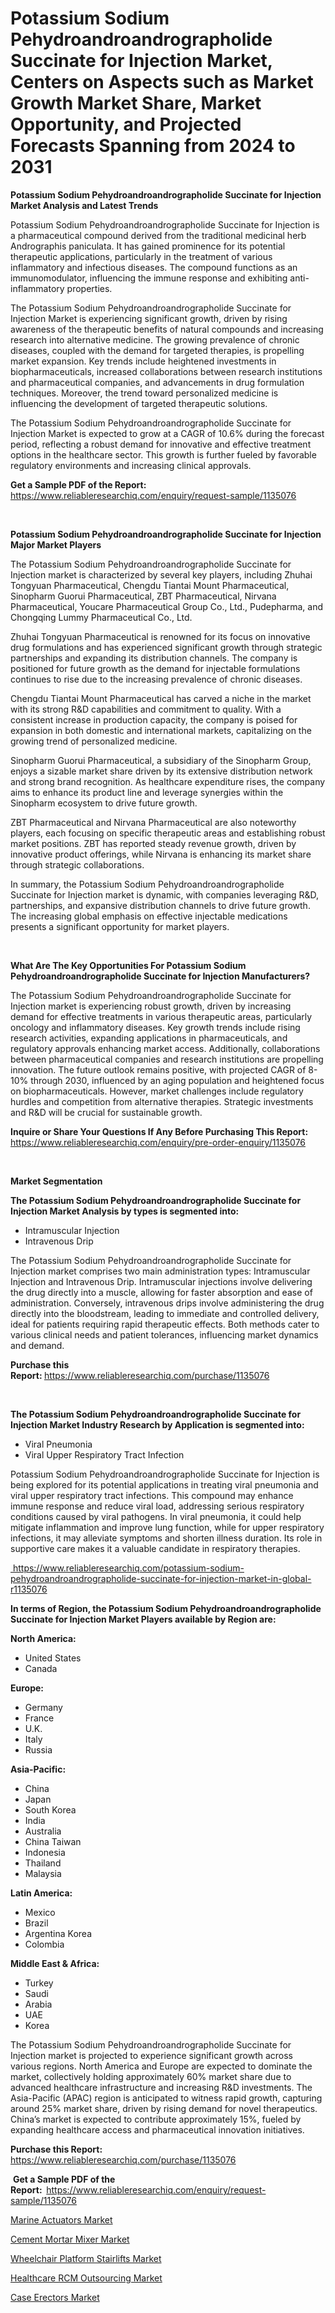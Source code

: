 <p><h1>Potassium Sodium Pehydroandroandrographolide Succinate for Injection Market, Centers on Aspects such as Market Growth Market Share, Market Opportunity, and Projected Forecasts Spanning from 2024 to 2031</h1></p><p><strong>Potassium Sodium Pehydroandroandrographolide Succinate for Injection Market Analysis and Latest Trends</strong></p>
<p><p>Potassium Sodium Pehydroandroandrographolide Succinate for Injection is a pharmaceutical compound derived from the traditional medicinal herb Andrographis paniculata. It has gained prominence for its potential therapeutic applications, particularly in the treatment of various inflammatory and infectious diseases. The compound functions as an immunomodulator, influencing the immune response and exhibiting anti-inflammatory properties.</p><p>The Potassium Sodium Pehydroandroandrographolide Succinate for Injection Market is experiencing significant growth, driven by rising awareness of the therapeutic benefits of natural compounds and increasing research into alternative medicine. The growing prevalence of chronic diseases, coupled with the demand for targeted therapies, is propelling market expansion. Key trends include heightened investments in biopharmaceuticals, increased collaborations between research institutions and pharmaceutical companies, and advancements in drug formulation techniques. Moreover, the trend toward personalized medicine is influencing the development of targeted therapeutic solutions.</p><p>The Potassium Sodium Pehydroandroandrographolide Succinate for Injection Market is expected to grow at a CAGR of 10.6% during the forecast period, reflecting a robust demand for innovative and effective treatment options in the healthcare sector. This growth is further fueled by favorable regulatory environments and increasing clinical approvals.</p></p>
<p><strong>Get a Sample PDF of the Report:&nbsp;</strong> <a href="https://www.reliableresearchiq.com/enquiry/request-sample/1135076?utm_campaign=1119&utm_medium=2&utm_source=Github&utm_content=ia&utm_term=20122024&utm_id=potassium-sodium-pehydroandroandrographolide-succinate-for-injection">https://www.reliableresearchiq.com/enquiry/request-sample/1135076</a></p>
<p>&nbsp;</p>
<p><strong>Potassium Sodium Pehydroandroandrographolide Succinate for Injection Major Market Players</strong></p>
<p><p>The Potassium Sodium Pehydroandroandrographolide Succinate for Injection market is characterized by several key players, including Zhuhai Tongyuan Pharmaceutical, Chengdu Tiantai Mount Pharmaceutical, Sinopharm Guorui Pharmaceutical, ZBT Pharmaceutical, Nirvana Pharmaceutical, Youcare Pharmaceutical Group Co., Ltd., Pudepharma, and Chongqing Lummy Pharmaceutical Co., Ltd.</p><p>Zhuhai Tongyuan Pharmaceutical is renowned for its focus on innovative drug formulations and has experienced significant growth through strategic partnerships and expanding its distribution channels. The company is positioned for future growth as the demand for injectable formulations continues to rise due to the increasing prevalence of chronic diseases.</p><p>Chengdu Tiantai Mount Pharmaceutical has carved a niche in the market with its strong R&D capabilities and commitment to quality. With a consistent increase in production capacity, the company is poised for expansion in both domestic and international markets, capitalizing on the growing trend of personalized medicine.</p><p>Sinopharm Guorui Pharmaceutical, a subsidiary of the Sinopharm Group, enjoys a sizable market share driven by its extensive distribution network and strong brand recognition. As healthcare expenditure rises, the company aims to enhance its product line and leverage synergies within the Sinopharm ecosystem to drive future growth.</p><p>ZBT Pharmaceutical and Nirvana Pharmaceutical are also noteworthy players, each focusing on specific therapeutic areas and establishing robust market positions. ZBT has reported steady revenue growth, driven by innovative product offerings, while Nirvana is enhancing its market share through strategic collaborations.</p><p>In summary, the Potassium Sodium Pehydroandroandrographolide Succinate for Injection market is dynamic, with companies leveraging R&D, partnerships, and expansive distribution channels to drive future growth. The increasing global emphasis on effective injectable medications presents a significant opportunity for market players.</p></p>
<p>&nbsp;</p>
<p><strong>What Are The Key Opportunities For Potassium Sodium Pehydroandroandrographolide Succinate for Injection Manufacturers?</strong></p>
<p><p>The Potassium Sodium Pehydroandroandrographolide Succinate for Injection market is experiencing robust growth, driven by increasing demand for effective treatments in various therapeutic areas, particularly oncology and inflammatory diseases. Key growth trends include rising research activities, expanding applications in pharmaceuticals, and regulatory approvals enhancing market access. Additionally, collaborations between pharmaceutical companies and research institutions are propelling innovation. The future outlook remains positive, with projected CAGR of 8-10% through 2030, influenced by an aging population and heightened focus on biopharmaceuticals. However, market challenges include regulatory hurdles and competition from alternative therapies. Strategic investments and R&D will be crucial for sustainable growth.</p></p>
<p><strong>Inquire or Share Your Questions If Any Before Purchasing This Report:</strong> <a href="https://www.reliableresearchiq.com/enquiry/pre-order-enquiry/1135076?utm_campaign=1119&utm_medium=2&utm_source=Github&utm_content=ia&utm_term=20122024&utm_id=potassium-sodium-pehydroandroandrographolide-succinate-for-injection">https://www.reliableresearchiq.com/enquiry/pre-order-enquiry/1135076</a></p>
<p>&nbsp;</p>
<p><strong>Market Segmentation</strong></p>
<p><strong>The Potassium Sodium Pehydroandroandrographolide Succinate for Injection Market Analysis by types is segmented into:</strong></p>
<p><ul><li>Intramuscular Injection</li><li>Intravenous Drip</li></ul></p>
<p><p>The Potassium Sodium Pehydroandroandrographolide Succinate for Injection market comprises two main administration types: Intramuscular Injection and Intravenous Drip. Intramuscular injections involve delivering the drug directly into a muscle, allowing for faster absorption and ease of administration. Conversely, intravenous drips involve administering the drug directly into the bloodstream, leading to immediate and controlled delivery, ideal for patients requiring rapid therapeutic effects. Both methods cater to various clinical needs and patient tolerances, influencing market dynamics and demand.</p></p>
<p><strong>Purchase this Report:&nbsp;</strong><a href="https://www.reliableresearchiq.com/purchase/1135076?utm_campaign=1119&utm_medium=2&utm_source=Github&utm_content=ia&utm_term=20122024&utm_id=potassium-sodium-pehydroandroandrographolide-succinate-for-injection">https://www.reliableresearchiq.com/purchase/1135076</a></p>
<p>&nbsp;</p>
<p><strong>The Potassium Sodium Pehydroandroandrographolide Succinate for Injection Market Industry Research by Application is segmented into:</strong></p>
<p><ul><li>Viral Pneumonia</li><li>Viral Upper Respiratory Tract Infection</li></ul></p>
<p><p>Potassium Sodium Pehydroandroandrographolide Succinate for Injection is being explored for its potential applications in treating viral pneumonia and viral upper respiratory tract infections. This compound may enhance immune response and reduce viral load, addressing serious respiratory conditions caused by viral pathogens. In viral pneumonia, it could help mitigate inflammation and improve lung function, while for upper respiratory infections, it may alleviate symptoms and shorten illness duration. Its role in supportive care makes it a valuable candidate in respiratory therapies.</p></p>
<p><a href="https://www.reliableresearchiq.com/potassium-sodium-pehydroandroandrographolide-succinate-for-injection-market-in-global-r1135076?utm_campaign=1119&utm_medium=2&utm_source=Github&utm_content=ia&utm_term=20122024&utm_id=potassium-sodium-pehydroandroandrographolide-succinate-for-injection">&nbsp;https://www.reliableresearchiq.com/potassium-sodium-pehydroandroandrographolide-succinate-for-injection-market-in-global-r1135076</a></p>
<p><strong>In terms of Region, the Potassium Sodium Pehydroandroandrographolide Succinate for Injection Market Players available by Region are:</strong></p>
<p>
    <p> <strong> North America: </strong>
        <ul>
            <li>United States</li>
            <li>Canada</li>
        </ul>
        </p> 
    <p> <strong> Europe: </strong>
        <ul>
            <li>Germany</li>
            <li>France</li>
            <li>U.K.</li>
            <li>Italy</li>
            <li>Russia</li>
        </ul>
        </p> 
    <p> <strong> Asia-Pacific: </strong>
        <ul>
            <li>China</li>
            <li>Japan</li>
            <li>South Korea</li>
            <li>India</li>
            <li>Australia</li>
            <li>China Taiwan</li>
            <li>Indonesia</li>
            <li>Thailand</li>
            <li>Malaysia</li>
        </ul>
        </p> 
    <p> <strong> Latin America: </strong>
        <ul>
            <li>Mexico</li>
            <li>Brazil</li>
            <li>Argentina Korea</li>
            <li>Colombia</li>
        </ul>
        </p> 
    <p> <strong> Middle East & Africa: </strong>
        <ul>
            <li>Turkey</li>
            <li>Saudi</li>
            <li>Arabia</li>
            <li>UAE</li>
            <li>Korea</li>
        </ul>
    </p>
    </p>
<p><p>The Potassium Sodium Pehydroandroandrographolide Succinate for Injection market is projected to experience significant growth across various regions. North America and Europe are expected to dominate the market, collectively holding approximately 60% market share due to advanced healthcare infrastructure and increasing R&D investments. The Asia-Pacific (APAC) region is anticipated to witness rapid growth, capturing around 25% market share, driven by rising demand for novel therapeutics. China’s market is expected to contribute approximately 15%, fueled by expanding healthcare access and pharmaceutical innovation initiatives.</p></p>
<p><strong>Purchase this Report: </strong><a href="https://www.reliableresearchiq.com/purchase/1135076?utm_campaign=1119&utm_medium=2&utm_source=Github&utm_content=ia&utm_term=20122024&utm_id=potassium-sodium-pehydroandroandrographolide-succinate-for-injection">https://www.reliableresearchiq.com/purchase/1135076</a></p>
<p>&nbsp;<strong>Get a Sample PDF of the Report:&nbsp;&nbsp;</strong><a href="https://www.reliableresearchiq.com/enquiry/request-sample/1135076?utm_campaign=1119&utm_medium=2&utm_source=Github&utm_content=ia&utm_term=20122024&utm_id=potassium-sodium-pehydroandroandrographolide-succinate-for-injection">https://www.reliableresearchiq.com/enquiry/request-sample/1135076</a></p>
<p><strong></strong></p>
<p><p><a href="https://www.linkedin.com/pulse/strategic-forecast-marine-actuators-market-growth-trends-gme1e?utm_campaign=1119&utm_medium=2&utm_source=Github&utm_content=ia&utm_term=20122024&utm_id=potassium-sodium-pehydroandroandrographolide-succinate-for-injection">Marine Actuators Market</a></p><p><a href="https://www.linkedin.com/pulse/market-research-report-growth-cement-mortar-mixer-125-wraee?utm_campaign=1119&utm_medium=2&utm_source=Github&utm_content=ia&utm_term=20122024&utm_id=potassium-sodium-pehydroandroandrographolide-succinate-for-injection">Cement Mortar Mixer Market</a></p><p><a href="https://www.linkedin.com/pulse/wheelchair-platform-stairlifts-market-size-cagr-112-forecast-ukdqe?utm_campaign=1119&utm_medium=2&utm_source=Github&utm_content=ia&utm_term=20122024&utm_id=potassium-sodium-pehydroandroandrographolide-succinate-for-injection">Wheelchair Platform Stairlifts Market</a></p><p><a href="https://www.linkedin.com/pulse/healthcare-rcm-outsourcing-market-size-share-analysis-growth-wjr3e?utm_campaign=1119&utm_medium=2&utm_source=Github&utm_content=ia&utm_term=20122024&utm_id=potassium-sodium-pehydroandroandrographolide-succinate-for-injection">Healthcare RCM Outsourcing Market</a></p><p><a href="https://www.linkedin.com/pulse/case-erectors-market-includes-complete-analysis-size-growing-qzy6e?utm_campaign=1119&utm_medium=2&utm_source=Github&utm_content=ia&utm_term=20122024&utm_id=potassium-sodium-pehydroandroandrographolide-succinate-for-injection">Case Erectors Market</a></p></p>